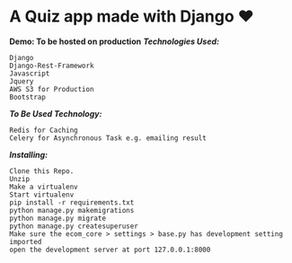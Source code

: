 # A Quiz app made with Django ❤️

**Demo: To be hosted on production**
***Technologies Used:***

    Django
    Django-Rest-Framework
    Javascript
    Jquery
    AWS S3 for Production
    Bootstrap

***To Be Used Technology:***

    Redis for Caching
    Celery for Asynchronous Task e.g. emailing result

***Installing:***

    Clone this Repo.
    Unzip
    Make a virtualenv
    Start virtualenv
    pip install -r requirements.txt
    python manage.py makemigrations
    python manage.py migrate
    python manage.py createsuperuser
    Make sure the ecom_core > settings > base.py has development setting imported
    open the development server at port 127.0.0.1:8000


